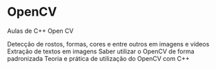 # OpenCV

Aulas de C++ Open CV

Detecção de rostos, formas, cores e entre outros em imagens e vídeos
Extração de textos em imagens
Saber utilizar o OpenCV de forma padronizada
Teoria e prática de utilização do OpenCV com C++
